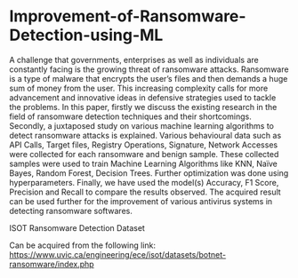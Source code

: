 # Improvement-of-Ransomware-Detection-using-ML
A challenge that governments, enterprises as well as individuals are constantly facing is the growing threat of ransomware attacks. Ransomware is a type of malware that encrypts the user’s files and then demands a huge sum of money from the user. This increasing complexity calls for more advancement and innovative ideas in defensive strategies used to tackle the problems. In this paper, firstly we discuss the existing research in the field of ransomware detection techniques and their shortcomings. Secondly, a juxtaposed study on various machine learning algorithms to detect ransomware attacks is explained. Various behavioural data such as API Calls, Target files, Registry Operations, Signature, Network Accesses were collected for each ransomware and benign sample. These collected samples were used to train Machine Learning Algorithms like KNN, Naïve Bayes, Random Forest, Decision Trees. Further optimization was done using hyperparameters. Finally, we have used the model(s) Accuracy, F1 Score, Precision and Recall to compare the results observed. The acquired result can be used further for the improvement of various antivirus systems in detecting ransomware softwares.


ISOT Ransomware Detection Dataset

Can be acquired from the following link:
https://www.uvic.ca/engineering/ece/isot/datasets/botnet-ransomware/index.php
